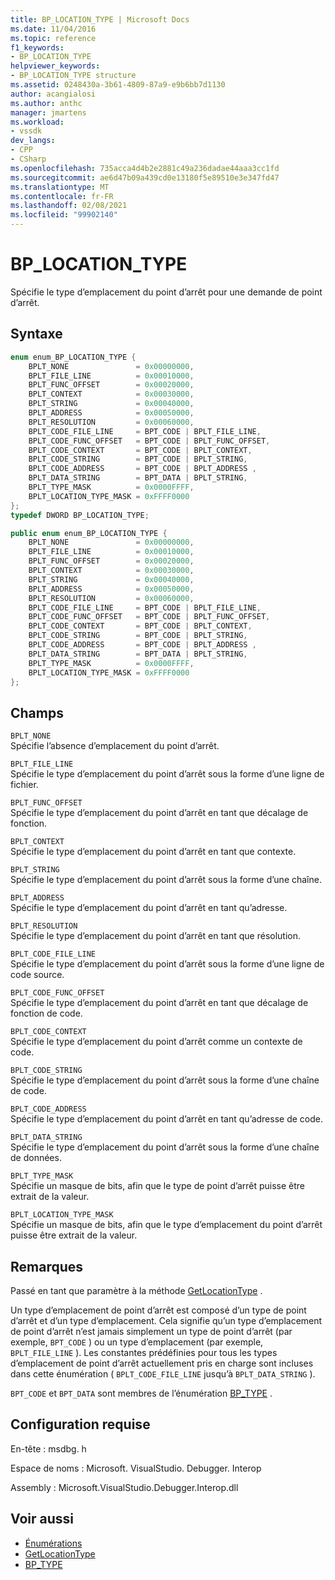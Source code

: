 ```yaml
---
title: BP_LOCATION_TYPE | Microsoft Docs
ms.date: 11/04/2016
ms.topic: reference
f1_keywords:
- BP_LOCATION_TYPE
helpviewer_keywords:
- BP_LOCATION_TYPE structure
ms.assetid: 0248430a-3b61-4809-87a9-e9b6bb7d1130
author: acangialosi
ms.author: anthc
manager: jmartens
ms.workload:
- vssdk
dev_langs:
- CPP
- CSharp
ms.openlocfilehash: 735acca4d4b2e2881c49a236dadae44aaa3cc1fd
ms.sourcegitcommit: ae6d47b09a439cd0e13180f5e89510e3e347fd47
ms.translationtype: MT
ms.contentlocale: fr-FR
ms.lasthandoff: 02/08/2021
ms.locfileid: "99902140"
---
```

# <a name="bp_location_type"></a>BP_LOCATION_TYPE
Spécifie le type d’emplacement du point d’arrêt pour une demande de point d’arrêt.

## <a name="syntax"></a>Syntaxe

```cpp
enum enum_BP_LOCATION_TYPE {
    BPLT_NONE               = 0x00000000,
    BPLT_FILE_LINE          = 0x00010000,
    BPLT_FUNC_OFFSET        = 0x00020000,
    BPLT_CONTEXT            = 0x00030000,
    BPLT_STRING             = 0x00040000,
    BPLT_ADDRESS            = 0x00050000,
    BPLT_RESOLUTION         = 0x00060000,
    BPLT_CODE_FILE_LINE     = BPT_CODE | BPLT_FILE_LINE,
    BPLT_CODE_FUNC_OFFSET   = BPT_CODE | BPLT_FUNC_OFFSET,
    BPLT_CODE_CONTEXT       = BPT_CODE | BPLT_CONTEXT,
    BPLT_CODE_STRING        = BPT_CODE | BPLT_STRING,
    BPLT_CODE_ADDRESS       = BPT_CODE | BPLT_ADDRESS ,
    BPLT_DATA_STRING        = BPT_DATA | BPLT_STRING,
    BPLT_TYPE_MASK          = 0x0000FFFF,
    BPLT_LOCATION_TYPE_MASK = 0xFFFF0000
};
typedef DWORD BP_LOCATION_TYPE;
```

```csharp
public enum enum_BP_LOCATION_TYPE {
    BPLT_NONE               = 0x00000000,
    BPLT_FILE_LINE          = 0x00010000,
    BPLT_FUNC_OFFSET        = 0x00020000,
    BPLT_CONTEXT            = 0x00030000,
    BPLT_STRING             = 0x00040000,
    BPLT_ADDRESS            = 0x00050000,
    BPLT_RESOLUTION         = 0x00060000,
    BPLT_CODE_FILE_LINE     = BPT_CODE | BPLT_FILE_LINE,
    BPLT_CODE_FUNC_OFFSET   = BPT_CODE | BPLT_FUNC_OFFSET,
    BPLT_CODE_CONTEXT       = BPT_CODE | BPLT_CONTEXT,
    BPLT_CODE_STRING        = BPT_CODE | BPLT_STRING,
    BPLT_CODE_ADDRESS       = BPT_CODE | BPLT_ADDRESS ,
    BPLT_DATA_STRING        = BPT_DATA | BPLT_STRING,
    BPLT_TYPE_MASK          = 0x0000FFFF,
    BPLT_LOCATION_TYPE_MASK = 0xFFFF0000
};
```

## <a name="fields"></a>Champs
`BPLT_NONE`\
Spécifie l’absence d’emplacement du point d’arrêt.

`BPLT_FILE_LINE`\
Spécifie le type d’emplacement du point d’arrêt sous la forme d’une ligne de fichier.

`BPLT_FUNC_OFFSET`\
Spécifie le type d’emplacement du point d’arrêt en tant que décalage de fonction.

`BPLT_CONTEXT`\
Spécifie le type d’emplacement du point d’arrêt en tant que contexte.

`BPLT_STRING`\
Spécifie le type d’emplacement du point d’arrêt sous la forme d’une chaîne.

`BPLT_ADDRESS`\
Spécifie le type d’emplacement du point d’arrêt en tant qu’adresse.

`BPLT_RESOLUTION`\
Spécifie le type d’emplacement du point d’arrêt en tant que résolution.

`BPLT_CODE_FILE_LINE`\
Spécifie le type d’emplacement du point d’arrêt sous la forme d’une ligne de code source.

`BPLT_CODE_FUNC_OFFSET`\
Spécifie le type d’emplacement du point d’arrêt en tant que décalage de fonction de code.

`BPLT_CODE_CONTEXT`\
Spécifie le type d’emplacement du point d’arrêt comme un contexte de code.

`BPLT_CODE_STRING`\
Spécifie le type d’emplacement du point d’arrêt sous la forme d’une chaîne de code.

`BPLT_CODE_ADDRESS`\
Spécifie le type d’emplacement du point d’arrêt en tant qu’adresse de code.

`BPLT_DATA_STRING`\
Spécifie le type d’emplacement du point d’arrêt sous la forme d’une chaîne de données.

`BPLT_TYPE_MASK`\
Spécifie un masque de bits, afin que le type de point d’arrêt puisse être extrait de la valeur.

`BPLT_LOCATION_TYPE_MASK`\
Spécifie un masque de bits, afin que le type d’emplacement du point d’arrêt puisse être extrait de la valeur.

## <a name="remarks"></a>Remarques
Passé en tant que paramètre à la méthode [GetLocationType](../../../extensibility/debugger/reference/idebugbreakpointrequest2-getlocationtype.md) .

Un type d’emplacement de point d’arrêt est composé d’un type de point d’arrêt et d’un type d’emplacement. Cela signifie qu’un type d’emplacement de point d’arrêt n’est jamais simplement un type de point d’arrêt (par exemple, `BPT_CODE` ) ou un type d’emplacement (par exemple, `BPLT_FILE_LINE` ). Les constantes prédéfinies pour tous les types d’emplacement de point d’arrêt actuellement pris en charge sont incluses dans cette énumération ( `BPLT_CODE_FILE_LINE` jusqu’à `BPLT_DATA_STRING` ).

`BPT_CODE` et `BPT_DATA` sont membres de l’énumération [BP_TYPE](../../../extensibility/debugger/reference/bp-type.md) .

## <a name="requirements"></a>Configuration requise
En-tête : msdbg. h

Espace de noms : Microsoft. VisualStudio. Debugger. Interop

Assembly : Microsoft.VisualStudio.Debugger.Interop.dll

## <a name="see-also"></a>Voir aussi
- [Énumérations](../../../extensibility/debugger/reference/enumerations-visual-studio-debugging.md)
- [GetLocationType](../../../extensibility/debugger/reference/idebugbreakpointrequest2-getlocationtype.md)
- [BP_TYPE](../../../extensibility/debugger/reference/bp-type.md)
